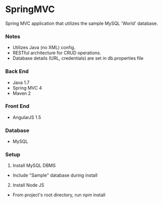 # SpringMVC
Spring MVC application that utilizes the sample MySQL 'World' database.

### Notes
* Utilizes Java (no XML) config.
* RESTful architecture for CRUD operations.
* Database details (URL, credentials) are set in db.properties file

### Back End
* Java 1.7
* Spring MVC 4
* Maven 2

### Front End
* AngularJS 1.5

### Database
* MySQL

### Setup
1. Install MySQL DBMS
  * Include "Sample" database during install
2. Install Node JS
  * From project's root directory, run npm install
